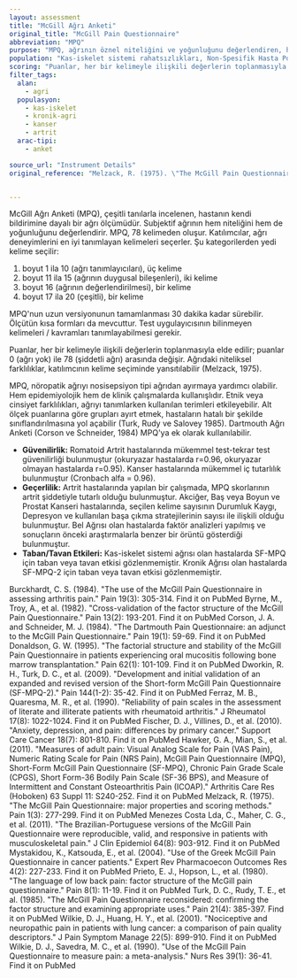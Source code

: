 ```yaml
---
layout: assessment
title: "McGill Ağrı Anketi"
original_title: "McGill Pain Questionnaire"
abbreviation: "MPQ"
purpose: "MPQ, ağrının öznel niteliğini ve yoğunluğunu değerlendiren, hastanın kendi bildirimine dayalı bir ağrı ölçümüdür."
population: "Kas-iskelet sistemi rahatsızlıkları, Non-Spesifik Hasta Popülasyonu, Karışık Popülasyonlar, Kronik Ağrı, Kanser, Sırt Ağrısı, Artrit"
scoring: "Puanlar, her bir kelimeyle ilişkili değerlerin toplanmasıyla elde edilir; puanlar 0 (ağrı yok) ile 78 (şiddetli ağrı) arasında değişir. Ağrıdaki niteliksel farklılıklar, katılımcının kelime seçiminde yansıtılabilir."
filter_tags:
  alan:
    - agri
  populasyon:
    - kas-iskelet
    - kronik-agri
    - kanser
    - artrit
  arac-tipi:
    - anket

source_url: "Instrument Details"
original_reference: "Melzack, R. (1975). \"The McGill Pain Questionnaire: major properties and scoring methods.\" Pain 1(3): 277-299."


---
```



McGill Ağrı Anketi (MPQ), çeşitli tanılarla incelenen, hastanın kendi bildirimine dayalı bir ağrı ölçümüdür. Subjektif ağrının hem niteliğini hem de yoğunluğunu değerlendirir. MPQ, 78 kelimeden oluşur. Katılımcılar, ağrı deneyimlerini en iyi tanımlayan kelimeleri seçerler. Şu kategorilerden yedi kelime seçilir:
1) boyut 1 ila 10 (ağrı tanımlayıcıları), üç kelime
2) boyut 11 ila 15 (ağrının duygusal bileşenleri), iki kelime
3) boyut 16 (ağrının değerlendirilmesi), bir kelime
4) boyut 17 ila 20 (çeşitli), bir kelime


MPQ'nun uzun versiyonunun tamamlanması 30 dakika kadar sürebilir. Ölçütün kısa formları da mevcuttur. Test uygulayıcısının bilinmeyen kelimeleri / kavramları tanımlayabilmesi gerekir.


Puanlar, her bir kelimeyle ilişkili değerlerin toplanmasıyla elde edilir; puanlar 0 (ağrı yok) ile 78 (şiddetli ağrı) arasında değişir. Ağrıdaki niteliksel farklılıklar, katılımcının kelime seçiminde yansıtılabilir (Melzack, 1975).


MPQ, nöropatik ağrıyı nosisepsiyon tipi ağrıdan ayırmaya yardımcı olabilir. Hem epidemiyolojik hem de klinik çalışmalarda kullanışlıdır. Etnik veya cinsiyet farklılıkları, ağrıyı tanımlarken kullanılan terimleri etkileyebilir. Alt ölçek puanlarına göre grupları ayırt etmek, hastaların hatalı bir şekilde sınıflandırılmasına yol açabilir (Turk, Rudy ve Salovey 1985). Dartmouth Ağrı Anketi (Corson ve Schneider, 1984) MPQ'ya ek olarak kullanılabilir.


*   **Güvenilirlik:** Romatoid Artrit hastalarında mükemmel test-tekrar test güvenilirliği bulunmuştur (okuryazar hastalarda r=0.96, okuryazar olmayan hastalarda r=0.95). Kanser hastalarında mükemmel iç tutarlılık bulunmuştur (Cronbach alfa = 0.96).
*   **Geçerlilik:** Artrit hastalarında yapılan bir çalışmada, MPQ skorlarının artrit şiddetiyle tutarlı olduğu bulunmuştur. Akciğer, Baş veya Boyun ve Prostat Kanseri hastalarında, seçilen kelime sayısının Durumluk Kaygı, Depresyon ve kullanılan başa çıkma stratejilerinin sayısı ile ilişkili olduğu bulunmuştur. Bel Ağrısı olan hastalarda faktör analizleri yapılmış ve sonuçların önceki araştırmalarla benzer bir örüntü gösterdiği bulunmuştur.
*   **Taban/Tavan Etkileri:** Kas-iskelet sistemi ağrısı olan hastalarda SF-MPQ için taban veya tavan etkisi gözlenmemiştir. Kronik Ağrısı olan hastalarda SF-MPQ-2 için taban veya tavan etkisi gözlenmemiştir.


Burckhardt, C. S. (1984). "The use of the McGill Pain Questionnaire in assessing arthritis pain." Pain 19(3): 305-314.
Find it on PubMed
Byrne, M., Troy, A., et al. (1982). "Cross-validation of the factor structure of the McGill Pain Questionnaire." Pain 13(2): 193-201.
Find it on PubMed
Corson, J. A. and Schneider, M. J. (1984). "The Dartmouth Pain Questionnaire: an adjunct to the McGill Pain Questionnaire." Pain 19(1): 59-69.
Find it on PubMed
Donaldson, G. W. (1995). "The factorial structure and stability of the McGill Pain Questionnaire in patients experiencing oral mucositis following bone marrow transplantation." Pain 62(1): 101-109.
Find it on PubMed
Dworkin, R. H., Turk, D. C., et al. (2009). "Development and initial validation of an expanded and revised version of the Short-form McGill Pain Questionnaire (SF-MPQ-2)." Pain 144(1-2): 35-42.
Find it on PubMed
Ferraz, M. B., Quaresma, M. R., et al. (1990). "Reliability of pain scales in the assessment of literate and illiterate patients with rheumatoid arthritis." J Rheumatol 17(8): 1022-1024.
Find it on PubMed
Fischer, D. J., Villines, D., et al. (2010). "Anxiety, depression, and pain: differences by primary cancer." Support Care Cancer 18(7): 801-810.
Find it on PubMed
Hawker, G. A., Mian, S., et al. (2011). "Measures of adult pain: Visual Analog Scale for Pain (VAS Pain), Numeric Rating Scale for Pain (NRS Pain), McGill Pain Questionnaire (MPQ), Short-Form McGill Pain Questionnaire (SF-MPQ), Chronic Pain Grade Scale (CPGS), Short Form-36 Bodily Pain Scale (SF-36 BPS), and Measure of Intermittent and Constant Osteoarthritis Pain (ICOAP)." Arthritis Care Res (Hoboken) 63 Suppl 11: S240-252.
Find it on PubMed
Melzack, R. (1975). "The McGill Pain Questionnaire: major properties and scoring methods." Pain 1(3): 277-299.
Find it on PubMed
Menezes Costa Lda, C., Maher, C. G., et al. (2011). "The Brazilian-Portuguese versions of the McGill Pain Questionnaire were reproducible, valid, and responsive in patients with musculoskeletal pain." J Clin Epidemiol 64(8): 903-912.
Find it on PubMed
Mystakidou, K., Katsouda, E., et al. (2004). "Use of the Greek McGill Pain Questionnaire in cancer patients." Expert Rev Pharmacoecon Outcomes Res 4(2): 227-233.
Find it on PubMed
Prieto, E. J., Hopson, L., et al. (1980). "The language of low back pain: factor structure of the McGill pain questionnaire." Pain 8(1): 11-19.
Find it on PubMed
Turk, D. C., Rudy, T. E., et al. (1985). "The McGill Pain Questionnaire reconsidered: confirming the factor structure and examining appropriate uses." Pain 21(4): 385-397.
Find it on PubMed
Wilkie, D. J., Huang, H. Y., et al. (2001). "Nociceptive and neuropathic pain in patients with lung cancer: a comparison of pain quality descriptors." J Pain Symptom Manage 22(5): 899-910.
Find it on PubMed
Wilkie, D. J., Savedra, M. C., et al. (1990). "Use of the McGill Pain Questionnaire to measure pain: a meta-analysis." Nurs Res 39(1): 36-41.
Find it on PubMed
```